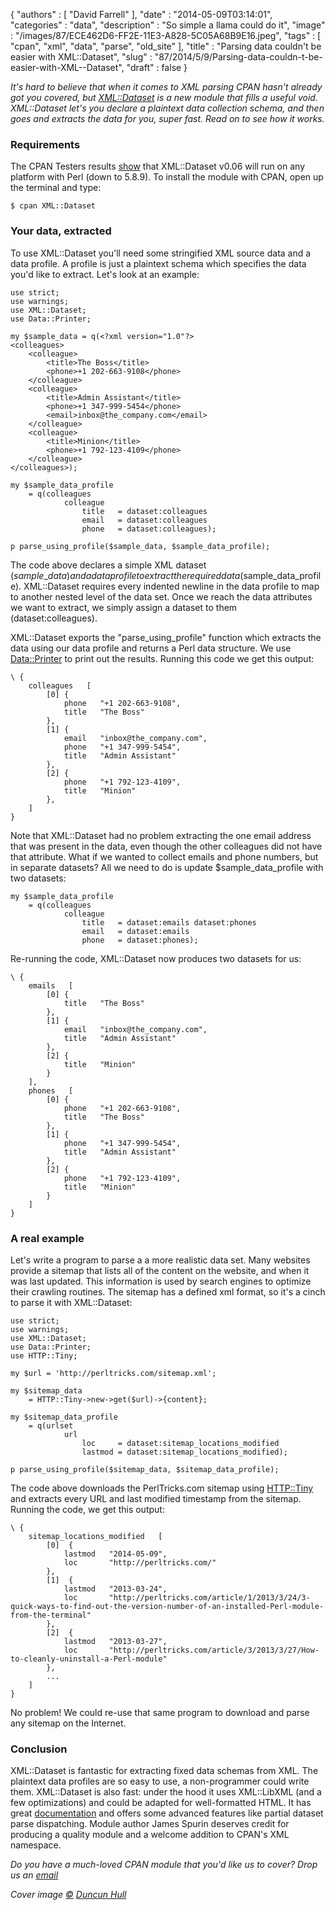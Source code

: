 {
   "authors" : [
      "David Farrell"
   ],
   "date" : "2014-05-09T03:14:01",
   "categories" : "data",
   "description" : "So simple a llama could do it",
   "image" : "/images/87/ECE462D6-FF2E-11E3-A828-5C05A68B9E16.jpeg",
   "tags" : [
      "cpan",
      "xml",
      "data",
      "parse",
      "old_site"
   ],
   "title" : "Parsing data couldn't be easier with XML::Dataset",
   "slug" : "87/2014/5/9/Parsing-data-couldn-t-be-easier-with-XML--Dataset",
   "draft" : false
}


*It's hard to believe that when it comes to XML parsing CPAN hasn't already got you covered, but [XML::Dataset](https://metacpan.org/pod/XML::Dataset) is a new module that fills a useful void. XML::Dataset let's you declare a plaintext data collection schema, and then goes and extracts the data for you, super fast. Read on to see how it works.*

### Requirements

The CPAN Testers results [show](http://matrix.cpantesters.org/?dist=XML-Dataset+0.006) that XML::Dataset v0.06 will run on any platform with Perl (down to 5.8.9). To install the module with CPAN, open up the terminal and type:

``` prettyprint
$ cpan XML::Dataset
```

### Your data, extracted

To use XML::Dataset you'll need some stringified XML source data and a data profile. A profile is just a plaintext schema which specifies the data you'd like to extract. Let's look at an example:

``` prettyprint
use strict;
use warnings;
use XML::Dataset;
use Data::Printer;

my $sample_data = q(<?xml version="1.0"?>
<colleagues>
    <colleague>
        <title>The Boss</title>
        <phone>+1 202-663-9108</phone>
    </colleague>
    <colleague>
        <title>Admin Assistant</title>
        <phone>+1 347-999-5454</phone>
        <email>inbox@the_company.com</email>
    </colleague>
    <colleague>
        <title>Minion</title>
        <phone>+1 792-123-4109</phone>
    </colleague>
</colleagues>);

my $sample_data_profile
    = q(colleagues
            colleague
                title   = dataset:colleagues
                email   = dataset:colleagues
                phone   = dataset:colleagues);

p parse_using_profile($sample_data, $sample_data_profile);
```

The code above declares a simple XML dataset ($sample\_data) and a data profile to extract the required data ($sample\_data\_profile). XML::Dataset requires every indented newline in the data profile to map to another nested level of the data set. Once we reach the data attributes we want to extract, we simply assign a dataset to them (dataset:colleagues).

XML::Dataset exports the "parse\_using\_profile" function which extracts the data using our data profile and returns a Perl data structure. We use [Data::Printer](https://metacpan.org/pod/Data::Printer) to print out the results. Running this code we get this output:

``` prettyprint
\ {
    colleagues   [
        [0] {
            phone   "+1 202-663-9108",
            title   "The Boss"
        },
        [1] {
            email   "inbox@the_company.com",
            phone   "+1 347-999-5454",
            title   "Admin Assistant"
        },
        [2] {
            phone   "+1 792-123-4109",
            title   "Minion"
        },
    ]
}
```

Note that XML::Dataset had no problem extracting the one email address that was present in the data, even though the other colleagues did not have that attribute. What if we wanted to collect emails and phone numbers, but in separate datasets? All we need to do is update $sample\_data\_profile with two datasets:

``` prettyprint
my $sample_data_profile
    = q(colleagues
            colleague
                title   = dataset:emails dataset:phones
                email   = dataset:emails
                phone   = dataset:phones);
```

Re-running the code, XML::Dataset now produces two datasets for us:

``` prettyprint
\ {
    emails   [
        [0] {
            title   "The Boss"
        },
        [1] {
            email   "inbox@the_company.com",
            title   "Admin Assistant"
        },
        [2] {
            title   "Minion"
        }
    ],
    phones   [
        [0] {
            phone   "+1 202-663-9108",
            title   "The Boss"
        },
        [1] {
            phone   "+1 347-999-5454",
            title   "Admin Assistant"
        },
        [2] {
            phone   "+1 792-123-4109",
            title   "Minion"
        }
    ]
}
```

### A real example

Let's write a program to parse a a more realistic data set. Many websites provide a sitemap that lists all of the content on the website, and when it was last updated. This information is used by search engines to optimize their crawling routines. The sitemap has a defined xml format, so it's a cinch to parse it with XML::Dataset:

``` prettyprint
use strict;
use warnings;
use XML::Dataset;
use Data::Printer;
use HTTP::Tiny;

my $url = 'http://perltricks.com/sitemap.xml';

my $sitemap_data 
    = HTTP::Tiny->new->get($url)->{content};

my $sitemap_data_profile
    = q(urlset
            url
                loc     = dataset:sitemap_locations_modified
                lastmod = dataset:sitemap_locations_modified);

p parse_using_profile($sitemap_data, $sitemap_data_profile);
```

The code above downloads the PerlTricks.com sitemap using [HTTP::Tiny](https://metacpan.org/pod/HTTP::Tiny) and extracts every URL and last modified timestamp from the sitemap. Running the code, we get this output:

``` prettyprint
\ {
    sitemap_locations_modified   [
        [0]  {
            lastmod   "2014-05-09",
            loc       "http://perltricks.com/"
        },
        [1]  {
            lastmod   "2013-03-24",
            loc       "http://perltricks.com/article/1/2013/3/24/3-quick-ways-to-find-out-the-version-number-of-an-installed-Perl-module-from-the-terminal"
        },
        [2]  {
            lastmod   "2013-03-27",
            loc       "http://perltricks.com/article/3/2013/3/27/How-to-cleanly-uninstall-a-Perl-module"
        },
        ...
    ]
}
```

No problem! We could re-use that same program to download and parse any sitemap on the Internet.

### Conclusion

XML::Dataset is fantastic for extracting fixed data schemas from XML. The plaintext data profiles are so easy to use, a non-programmer could write them. XML::Dataset is also fast: under the hood it uses XML::LibXML (and a few optimizations) and could be adapted for well-formatted HTML. It has great [documentation](https://metacpan.org/pod/XML::Dataset) and offers some advanced features like partial dataset parse dispatching. Module author James Spurin deserves credit for producing a quality module and a welcome addition to CPAN's XML namespace.

*Do you have a much-loved CPAN module that you'd like us to cover? Drop us an [email](mailto:perltricks.com@gmail.com)*

*Cover image [©](https://creativecommons.org/licenses/by/2.0/) [Duncun Hull](https://www.flickr.com/photos/dullhunk/3948166814/in/photolist-71TorC-5RcLVC-5RcLk1-5R8vpe-5RcMC9-5R8w7D-5R8v7e-5RcM9Q-5RcLeL-5R8upk-5RcMso-5RcL7J-72QCEU-7KoKym-72QCsE-6FtTJ-6m6pyB-5AJCpY-6FvjN-6FuLy-6FtQL-6Fv4J-5BHeXd-6FuUe-6FtXH-6Fu9t-6FuAs-5AJCs3-5AJCsd-5AJCro-tS2dS-6kzkkD-6kDvjQ-6kDAtY-6kDvzS-6kD45L-6kzqYM-6kDvsE-6kDuys-6kDvcE-6m6prT-6kDupU-6kDuWw-6kDv6j-6kzkd2-6kDALo-5AJCsA-CJhVy-5AJCrN-5MzAkw)*
